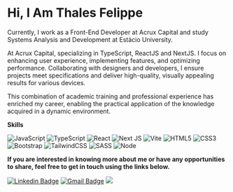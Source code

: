 # Hi, I Am Thales Felippe
Currently, I work as a Front-End Developer at Acrux Capital and study Systems Analysis and Development at Estácio University.

At Acrux Capital, specializing in TypeScript, ReactJS and NextJS. I focus on enhancing user experience, implementing features, and optimizing performance. Collaborating with designers and developers, I ensure projects meet specifications and deliver high-quality, visually appealing results for various devices.

This combination of academic training and professional experience has enriched my career, enabling the practical application of the knowledge acquired in a dynamic environment.

**Skills**

![JavaScript](https://img.shields.io/badge/-JavaScript-F7B93E?style=flat-square&logo=javascript&logoColor=fff) ![TypeScript](https://img.shields.io/badge/typescript-%23007ACC.svg?style=flat-square&logo=typescript&logoColor=white) ![React](https://img.shields.io/badge/react-%2320232a.svg?style=flat-square&logo=react&logoColor=%2361DAFB) ![Next JS](https://img.shields.io/badge/Next-white?style=flat-square&logo=next.js&logoColor=black) ![Vite](https://img.shields.io/badge/vite-%23646CFF.svg?style=flat-square&logo=vite&logoColor=white) ![HTML5](https://img.shields.io/badge/-HTML5-E34F26?style=flat-square&logo=html5&logoColor=white) ![CSS3](https://img.shields.io/badge/-CSS3-549FDE?style=flat-square&logo=css3&logoColor=white)   ![Bootstrap](https://img.shields.io/badge/-Bootstrap-563D7C?style=flat-square&logo=bootstrap&logoColor=white) ![TailwindCSS](https://img.shields.io/badge/tailwindcss-%2338B2AC.svg?style=flat-square&logo=tailwind-css&logoColor=white)   ![SASS](https://img.shields.io/badge/SASS-hotpink.svg?style=flat-square&logo=SASS&logoColor=white) ![Node](https://img.shields.io/badge/Node.js-43853D?style=flat-square&logo=node.js&logoColor=white) 

**If you are interested in knowing more about me or have any opportunities to share, feel free to get in touch using the links below.**

[![Linkedin Badge](https://img.shields.io/badge/-Thales%20Felippe-42b883?style=flat-square&logo=Linkedin&logoColor=white&link=https://www.linkedin.com/in/thales-felippe-9205761bb/)](https://www.linkedin.com/in/thales-felippe-9205761bb/) [![Gmail Badge](https://img.shields.io/badge/-thales.dev.flp@gmail.com-42b883?style=flat-square&logo=Gmail&logoColor=white&link=mailto:thales.dev.flp@gmail.com)](mailto:thales.dev.flp@gmail.com) ![](https://komarev.com/ghpvc/?username=thalesfelippe&color=42b883)

<a href="https://github.com/thalesfelippe">
